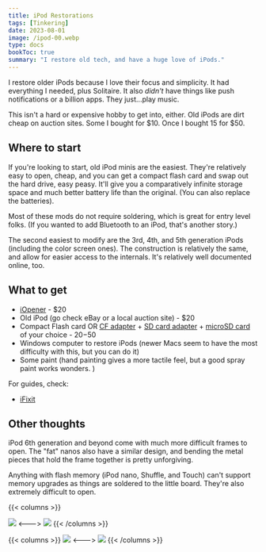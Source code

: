 ```yaml
---
title: iPod Restorations
tags: [Tinkering]
date: 2023-08-01
image: /ipod-00.webp
type: docs
bookToc: true
summary: "I restore old tech, and have a huge love of iPods."
---
```


I restore older iPods because I love their focus and simplicity. It had everything I needed, plus Solitaire. It also *didn't* have things like push notifications or a billion apps. They just...play music.

This isn't a hard or expensive hobby to get into, either. Old iPods are dirt cheap on auction sites. Some I bought for $10. Once I bought 15 for $50.

## Where to start
If you're looking to start, old iPod minis are the easiest. They're relatively easy to open, cheap, and you can get a compact flash card and swap out the hard drive, easy peasy. It'll give you a comparatively infinite storage space and much better battery life than the original. (You can also replace the batteries).

Most of these mods do not require soldering, which is great for entry level folks. (If you wanted to add Bluetooth to an iPod, that's another story.)

The second easiest to modify are the 3rd, 4th, and 5th generation iPods (including the color screen ones). The construction is relatively the same, and allow for easier access to the internals. It's relatively well documented online, too.

## What to get
- [iOpener](https://www.ifixit.com/products/iopener) - $20
- Old iPod (go check eBay or a local auction site) - $20
- Compact Flash card OR [CF adapter](https://eoe.works/collections/apple-ipod-mini-2nd-generation-replacement-parts-4gb-6gb/products/cf-to-sd-card-compact-flash-adapter-sdhc-sdxc-udma-type-1-microsd) + [SD card adapter](https://eoe.works/products/copy-of-cf-to-micro-sd-card-compact-flash-adapter-sdhc-sdxc-udma-type-1-microsd?pr_prod_strat=use_description&pr_rec_id=b11b8f2b9&pr_rec_pid=5241500893321&pr_ref_pid=5234879660169&pr_seq=uniform) + [microSD card](https://eoe.works/products/32gb-64gb-128gb-256gb-512gb-microsd-card-sdhc-sdxc-adapter-mixed-brand-name?pr_prod_strat=copurchase&pr_rec_id=6b77a3090&pr_rec_pid=6742407872649&pr_ref_pid=5241500893321&pr_seq=uniform) of your choice - $20-$50
- Windows computer to restore iPods (newer Macs seem to have the most difficulty with this, but you can do it)
- Some paint (hand painting gives a more tactile feel, but a good spray paint works wonders. )

For guides, check:
- [iFixit](https://www.ifixit.com/Parts/iPod)

## Other thoughts
iPod 6th generation and beyond come with much more difficult frames to open. The "fat" nanos also have a similar design, and bending the metal pieces that hold the frame together is pretty unforgiving.

Anything with flash memory (iPod nano, Shuffle, and Touch) can't support memory upgrades as things are soldered to the little board. They're also extremely difficult to open.


{{< columns >}}

![](/ipod-01.webp)
<--->
![](/ipod-02.webp)
{{< /columns >}}

{{< columns >}}
![](/ipod-03.webp)
<--->
![](/ipod-04.webp)
{{< /columns >}}